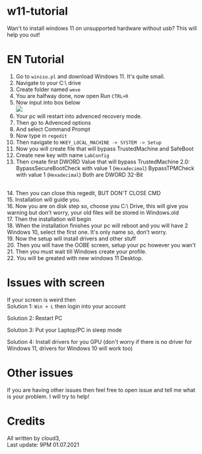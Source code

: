 # w11-tutorial
Wan't to install windows 11 on unsupported hardware without usb? This will help you out!

# EN Tutorial
1. Go to ``winiso.pl`` and download Windows 11. It's quite small.
2. Navigate to your C:\ drive
3. Create folder named ``weve``
4. You are halfway done, now open Run ``CTRL+R``
5. Now input into box below <br> <img src="https://cdn.upload.systems/uploads/95qrsMQW.png">
6. Your pc will restart into advenced recovery mode.
7. Then go to Advenced options
8. And select Command Prompt
9. Now type in ``regedit``
10. Then navigate to ``HKEY_LOCAL_MACHINE -> SYSTEM -> Setup``
11. Now you will create file that will bypass TrustedMachine and SafeBoot
12. Create new key with name ``LabConfig``
13. Then create first DWORD Value that will bypass TrustedMachine 2.0: 
   BypassSecureBootCheck with value 1 (``Hexadecimal``)
   BypassTPMCheck with value 1 (``Hexadecimal``)
   Both are DWORD 32-Bit
   <br>
14. Then you can close this regedit, BUT DON'T CLOSE CMD
   <br>
15. Installation will guide you.
   <br>
16. Now you are on disk step so, choose you C:\ Drive, this will give you warning but don't worry, your old files will be stored in Windows.old
   <br>
17. Then the installation will begin
   <br>
18. When the installation finishes your pc will reboot and you will have 2 Windows 10, select the first one. It's only name so, don't worry.
   <br>
19. Now the setup will install drivers and other stuff
   <br>
20. Then you will have the OOBE screen, setup your pc however you wan't
   <br>
21. Then you must wait till Windows create your profile.
   <br>
22. You will be greated with new windows 11 Desktop.
    <br>

# Issues with screen
If your screen is weird then
<br>
  Solution 1: ``Win + L`` then login into your account  
  
  Solution 2: Restart PC
  
  Solution 3: Put your Laptop/PC in sleep mode
  
  Solution 4: Install drivers for you GPU (don't worry if there is no driver for Windows 11, drivers for Windows 10 will work too)
<br>

# Other issues
If you are having other issues then feel free to open issue and tell me what is your problem. I will try to help!

# Credits
All written by cloud3,
<br>
Last update: 9PM 01.07.2021
